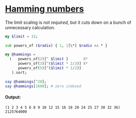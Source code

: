 [1]: https://rosettacode.org/wiki/Hamming_numbers

# [Hamming numbers][1]

The limit scaling is not <em>required</em>, but it cuts down on a bunch of unnecessary calculation.

```raku
my $limit = 32;
 
sub powers_of ($radix) { 1, |[\*] $radix xx * }
 
my @hammings = 
  (   powers_of(2)[^ $limit ]       X*
      powers_of(3)[^($limit * 2/3)] X* 
      powers_of(5)[^($limit * 1/2)]
   ).sort;
 
say @hammings[^20];
say @hammings[1690]; # zero indexed
```

#### Output:
```
(1 2 3 4 5 6 8 9 10 12 15 16 18 20 24 25 27 30 32 36)
2125764000
```